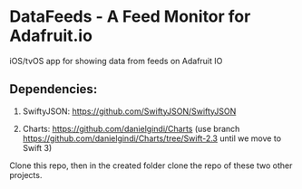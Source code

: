 # DataFeeds - A Feed Monitor for Adafruit.io

iOS/tvOS app for showing data from feeds on Adafruit IO

## Dependencies:

1. SwiftyJSON: https://github.com/SwiftyJSON/SwiftyJSON

2. Charts: https://github.com/danielgindi/Charts (use branch https://github.com/danielgindi/Charts/tree/Swift-2.3 until we move to Swift 3)

Clone this repo, then in the created folder clone the repo of these two other projects.
